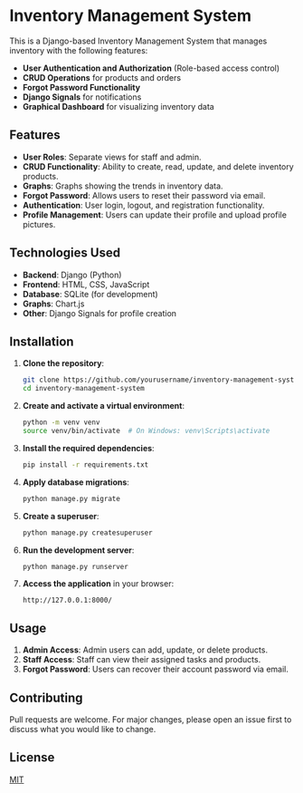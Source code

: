 # Inventory Management System

This is a Django-based Inventory Management System that manages inventory with the following features:
- **User Authentication and Authorization** (Role-based access control)
- **CRUD Operations** for products and orders
- **Forgot Password Functionality**
- **Django Signals** for notifications
- **Graphical Dashboard** for visualizing inventory data

## Features
- **User Roles**: Separate views for staff and admin.
- **CRUD Functionality**: Ability to create, read, update, and delete inventory products.
- **Graphs**: Graphs showing the trends in inventory data.
- **Forgot Password**: Allows users to reset their password via email.
- **Authentication**: User login, logout, and registration functionality.
- **Profile Management**: Users can update their profile and upload profile pictures.

## Technologies Used
- **Backend**: Django (Python)
- **Frontend**: HTML, CSS, JavaScript
- **Database**: SQLite (for development)
- **Graphs**: Chart.js
- **Other**: Django Signals for profile creation

## Installation

1. **Clone the repository**:
    ```bash
    git clone https://github.com/yourusername/inventory-management-system.git
    cd inventory-management-system
    ```

2. **Create and activate a virtual environment**:
    ```bash
    python -m venv venv
    source venv/bin/activate  # On Windows: venv\Scripts\activate
    ```

3. **Install the required dependencies**:
    ```bash
    pip install -r requirements.txt
    ```

4. **Apply database migrations**:
    ```bash
    python manage.py migrate
    ```

5. **Create a superuser**:
    ```bash
    python manage.py createsuperuser
    ```

6. **Run the development server**:
    ```bash
    python manage.py runserver
    ```

7. **Access the application** in your browser:
    ```
    http://127.0.0.1:8000/
    ```

## Usage
1. **Admin Access**: Admin users can add, update, or delete products.
2. **Staff Access**: Staff can view their assigned tasks and products.
3. **Forgot Password**: Users can recover their account password via email.

## Contributing
Pull requests are welcome. For major changes, please open an issue first to discuss what you would like to change.

## License
[MIT](https://choosealicense.com/licenses/mit/)
